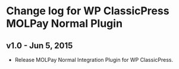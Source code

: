 # Change log for WP ClassicPress MOLPay Normal Plugin

## v1.0 - Jun 5, 2015

- Release MOLPay Normal Integration Plugin for WP ClassicPress.
